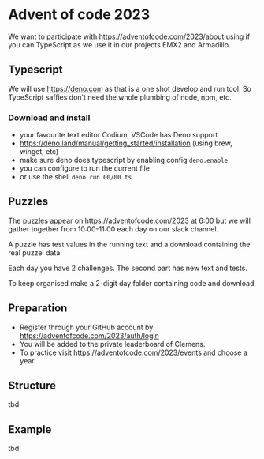 # Advent of code 2023

We want to participate with https://adventofcode.com/2023/about using if you can TypeScript as we use it in our projects EMX2 and Armadillo.

## Typescript

We will use https://deno.com as that is a one shot develop and run tool. So TypeScript saffies don't need the whole plumbing of node, npm, etc.

### Download and install

- your favourite text editor Codium, VSCode has Deno support
- https://deno.land/manual/getting_started/installation (using brew, winget, etc)
- make sure deno does typescript by enabling config `deno.enable`
- you can configure to run the current file
- or use the shell `deno run 00/00.ts`

## Puzzles

The puzzles appear on https://adventofcode.com/2023 at 6:00 but we will gather together from 10:00-11:00 each day on our slack channel.

A puzzle has test values in the running text and a download containing the real puzzel data.

Each day you have 2 challenges. The second part has new text and tests.

To keep organised make a 2-digit day folder containing code and download.


## Preparation

- Register through your GitHub account by https://adventofcode.com/2023/auth/login
- You will be added to the private leaderboard of Clemens.
- To practice visit https://adventofcode.com/2023/events and choose a year

## Structure

tbd

## Example

tbd
